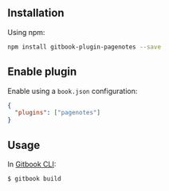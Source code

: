 ## Installation

Using npm:
```bash
npm install gitbook-plugin-pagenotes --save
```

## Enable plugin

Enable using a `book.json` configuration:
```json
{
  "plugins": ["pagenotes"]
}
```

## Usage

In [Gitbook CLI](https://github.com/GitbookIO/gitbook):
```bash
$ gitbook build
```


